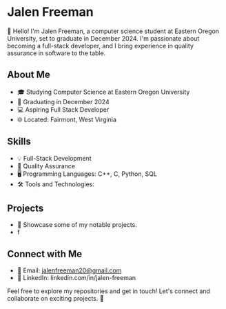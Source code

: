 # Jalen Freeman

👋 Hello! I'm Jalen Freeman, a computer science student at Eastern Oregon University, set to graduate in December 2024. I'm passionate about becoming a full-stack developer, and I bring experience in quality assurance in software to the table.

## About Me

- 🎓 Studying Computer Science at Eastern Oregon University
- 📅 Graduating in December 2024
- 💻 Aspiring Full Stack Developer
- 🌐 Located: Fairmont, West Virginia

## Skills

- 💡 Full-Stack Development
- 🧪 Quality Assurance
- 🖥️ Programming Languages: C++, C, Python, SQL
- 🛠️ Tools and Technologies: 

## Projects

- 🚀 Showcase some of my notable projects.
- f

## Connect with Me

- 📧 Email: jalenfreeman20@gmail.com
- 💼 LinkedIn: linkedin.com/in/jalen-freeman

Feel free to explore my repositories and get in touch! Let's connect and collaborate on exciting projects. 🚀

